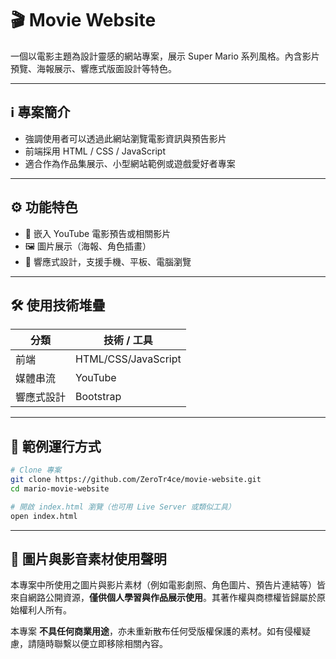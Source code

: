 # 🎬 Movie Website

一個以電影主題為設計靈感的網站專案，展示 Super Mario 系列風格。內含影片預覽、海報展示、響應式版面設計等特色。

---

## ℹ️ 專案簡介

* 強調使用者可以透過此網站瀏覽電影資訊與預告影片
* 前端採用 HTML / CSS / JavaScript
* 適合作為作品集展示、小型網站範例或遊戲愛好者專案

---

## ⚙️ 功能特色

* 🎥 嵌入 YouTube 電影預告或相關影片
* 🖼 圖片展示（海報、角色插畫）
* 📱 響應式設計，支援手機、平板、電腦瀏覽

---

## 🛠️ 使用技術堆疊

| 分類    | 技術 / 工具              |
| ----- | -------------------- |
| 前端    | HTML/CSS/JavaScript  |
| 媒體串流  | YouTube               |
| 響應式設計 | Bootstrap            |

---

## 🚀 範例運行方式


```bash
# Clone 專案
git clone https://github.com/ZeroTr4ce/movie-website.git
cd mario-movie-website

# 開啟 index.html 瀏覽（也可用 Live Server 或類似工具）
open index.html
```


---

## 📢 圖片與影音素材使用聲明

本專案中所使用之圖片與影片素材（例如電影劇照、角色圖片、預告片連結等）皆來自網路公開資源，**僅供個人學習與作品展示使用**。其著作權與商標權皆歸屬於原始權利人所有。

本專案 **不具任何商業用途**，亦未重新散布任何受版權保護的素材。如有侵權疑慮，請隨時聯繫以便立即移除相關內容。


